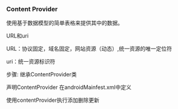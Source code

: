 ### Content Provider

使用基于数据模型的简单表格来提供其中的数据。



URL和uri

URL：协议固定，域名固定，网站资源（动态）,统一资源的唯一定位符 

uri：统一资源标识符



步骤:
继承ContentProvider类

声明ContentProvider  在androidMainfest.xml中定义

使用contentProvider执行添加删除更新